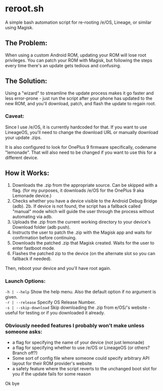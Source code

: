 # reroot.sh

A simple bash automation script for re-rooting /e/OS, Lineage, or similar using Magisk.

## The Problem: 
When using a custom Android ROM, updating your ROM will lose root privileges.
You can patch your ROM with Magisk, but following the steps every time there's an update gets tedious and confusing.

## The Solution:
Using a "wizard" to streamline the update process makes it go faster and less error-prone - just run the script after your phone has updated to the new ROM, and you'll download, patch, and flash the update to regain root. 

### Caveat:
Since I use /e/OS, it is currently hardcoded for that. If you want to use LineageOS, you'll need to change the download URL or manually download your update .zips. 

It is also configured to look for OnePlus 9 firmware specifically, codename "lemonade". That will also need to be changed if you want to use this for a different device. 

## How it Works:

1. Downloads the .zip from the appropriate source. Can be skipped with a flag.
  (for my purposes, it downloads /e/OS for the OnePlus 9 aka Lemonade device.)
2. Checks whether you have a device visible to the Android Debug Bridge (adb).
   2b. If device is not found, the script has a fallback called "manual" mode which will guide the user through the process without automating via adb. 
4. Uploads the .zip from the current working directory to your device's Download folder (adb push).
5. Instructs the user to patch the .zip with the Magisk app and waits for confirmation before continuing.
6. Downloads the patched .zip that Magisk created. Waits for the user to enter fastboot mode.
7. Flashes the patched zip to the device (on the alternate slot so you can fallback if needed).

Then, reboot your device and you'll have root again. 

### Launch Options:
`-h | --help`           Show the help menu. Also the default option if no argument is given.   
`-r | --release`        Specify OS Release Number.    
`-s | --skip-download`  Skip downloading the .zip from e/OS/'s website - useful for testing or if you downloaded it already.    

### Obviously needed features I probably won't make unless someone asks:
- a flag for specifying the name of your device (not just lemonade)
- a flag for specifying whether to use /e/OS or LineageOS (or others? Branch off?)
- Some sort of config file where someone could specify arbitrary API layout for their ROM provider's website
- a safety feature where the script reverts to the unchanged boot slot for you if the update fails for some reason


Ok bye
